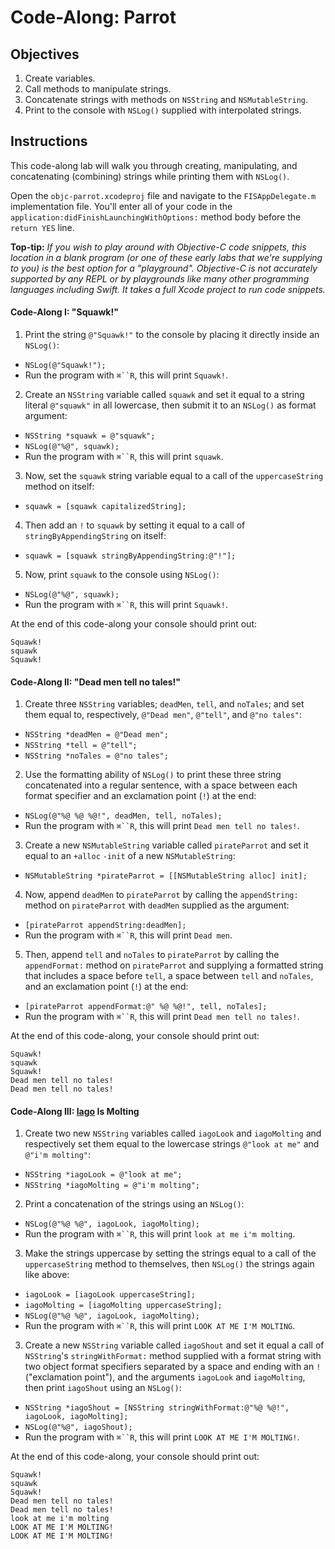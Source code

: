 # Code-Along: Parrot

## Objectives

1. Create variables.
2. Call methods to manipulate strings.
3. Concatenate strings with methods on `NSString` and `NSMutableString`.
3. Print to the console with `NSLog()` supplied with interpolated strings.

## Instructions

This code-along lab will walk you through creating, manipulating, and concatenating (combining) strings while printing them with `NSLog()`.

Open the `objc-parrot.xcodeproj` file and navigate to the `FISAppDelegate.m` implementation file. You'll enter all of your code in the `application:didFinishLaunchingWithOptions:` method body before the `return YES` line.

**Top-tip:** *If you wish to play around with Objective-C code snippets, this location in a blank program (or one of these early labs that we're supplying to you) is the best option for a "playground". Objective-C is not accurately supported by any REPL or by playgrounds like many other programming languages including Swift. It takes a full Xcode project to run code snippets.*

#### Code-Along I: "Squawk!"

1. Print the string `@"Squawk!"` to the console by placing it directly inside an `NSLog()`:
  * `NSLog(@"Squawk!");`  
  * Run the program with `⌘``R`, this will print `Squawk!`.
2. Create an `NSString` variable called `squawk` and set it equal to a string literal `@"squawk"` in all lowercase, then submit it to an `NSLog()` as format argument:
  * `NSString *squawk = @"squawk";`
  * `NSLog(@"%@", squawk);`
  * Run the program with `⌘``R`, this will print `squawk`.
3. Now, set the `squawk` string variable equal to a call of the `uppercaseString` method on itself:
  * `squawk = [squawk capitalizedString];`
4. Then add an `!` to `squawk` by setting it equal to a call of `stringByAppendingString` on itself:
  * `squawk = [squawk stringByAppendingString:@"!"];`
5. Now, print `squawk` to the console using `NSLog()`:
  * `NSLog(@"%@", squawk);`
  * Run the program with `⌘``R`, this will print `Squawk!`.

At the end of this code-along your console should print out:

```
Squawk!
squawk
Squawk!
```

#### Code-Along II: "Dead men tell no tales!"

1. Create three `NSString` variables; `deadMen`, `tell`, and `noTales`; and set them equal to, respectively, `@"Dead men"`, `@"tell"`, and `@"no tales"`:
  * `NSString *deadMen = @"Dead men";`
  * `NSString *tell = @"tell";`
  * `NSString *noTales = @"no tales";`
2. Use the formatting ability of `NSLog()` to print these three string concatenated into a regular sentence, with a space between each format specifier and an exclamation point (`!`) at the end:
  * `NSLog(@"%@ %@ %@!", deadMen, tell, noTales);`
  * Run the program with `⌘``R`, this will print `Dead men tell no tales!`.
3. Create a new `NSMutableString` variable called `pirateParrot` and set it equal to an `+alloc` `-init` of a new `NSMutableString`:
  * `NSMutableString *pirateParrot = [[NSMutableString alloc] init];`
4. Now, append `deadMen` to `pirateParrot` by calling the `appendString:` method on `pirateParrot` with `deadMen` supplied as the argument:
  * `[pirateParrot appendString:deadMen];`
  * Run the program with `⌘``R`, this will print `Dead men`.
5. Then, append `tell` and `noTales` to `pirateParrot` by calling the `appendFormat:` method on `pirateParrot` and supplying a formatted string that includes a space before `tell`, a space between `tell` and `noTales`, and an exclamation point (`!`) at the end:
  * `[pirateParrot appendFormat:@" %@ %@!", tell, noTales];`
  * Run the program with `⌘``R`, this will print `Dead men tell no tales!`.

At the end of this code-along, your console should print out:

```
Squawk!
squawk
Squawk!
Dead men tell no tales!
Dead men tell no tales!
```

#### Code-Along III: [Iago][iago] Is Molting

[iago]: https://en.wikipedia.org/wiki/Iago_(Disney_character)

1. Create two new `NSString` variables called `iagoLook` and `iagoMolting` and respectively set them equal to the lowercase strings `@"look at me"` and `@"i'm molting"`:
  * `NSString *iagoLook = @"look at me";`
  * `NSString *iagoMolting = @"i'm molting";`
2. Print a concatenation of the strings using an `NSLog()`:
  * `NSLog(@"%@ %@", iagoLook, iagoMolting);`
  * Run the program with `⌘``R`, this will print `look at me i'm molting`.
3. Make the strings uppercase by setting the strings equal to a call of the `uppercaseString` method to themselves, then `NSLog()` the strings again like above:
  * `iagoLook = [iagoLook uppercaseString];`
  * `iagoMolting = [iagoMolting uppercaseString];`
  * `NSLog(@"%@ %@", iagoLook, iagoMolting);`
  * Run the program with `⌘``R`, this will print `LOOK AT ME I'M MOLTING`.
3. Create a new `NSString` variable called `iagoShout` and set it equal a call of `NSString`'s `stringWithFormat:` method supplied with a format string with two object format specifiers separated by a space and ending with an `!` ("exclamation point"), and the arguments `iagoLook` and `iagoMolting`, then print `iagoShout` using an `NSLog()`:
  * `NSString *iagoShout = [NSString stringWithFormat:@"%@ %@!", iagoLook, iagoMolting];`
  * `NSLog(@"%@", iagoShout);`
  * Run the program with `⌘``R`, this will print `LOOK AT ME I'M MOLTING!`.

At the end of this code-along, your console should print out:

```
Squawk!
squawk
Squawk!
Dead men tell no tales!
Dead men tell no tales!
look at me i'm molting
LOOK AT ME I'M MOLTING!
LOOK AT ME I'M MOLTING!
```



